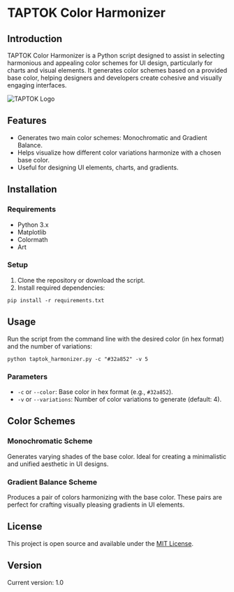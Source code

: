 # TAPTOK Color Harmonizer

## Introduction
TAPTOK Color Harmonizer is a Python script designed to assist in selecting harmonious and appealing color schemes for UI design, particularly for charts and visual elements. It generates color schemes based on a provided base color, helping designers and developers create cohesive and visually engaging interfaces.

![TAPTOK Logo]([https://github.com/j-taptok/taptok-ui-color-harmonizer/blob/main/Screenshot5.png)


## Features
- Generates two main color schemes: Monochromatic and Gradient Balance.
- Helps visualize how different color variations harmonize with a chosen base color.
- Useful for designing UI elements, charts, and gradients.

## Installation

### Requirements
- Python 3.x
- Matplotlib
- Colormath
- Art

### Setup
1. Clone the repository or download the script.
2. Install required dependencies:

`pip install -r requirements.txt`

## Usage

Run the script from the command line with the desired color (in hex format) and the number of variations:

`python taptok_harmonizer.py -c "#32a852" -v 5`

### Parameters
- `-c` or `--color`: Base color in hex format (e.g., `#32a852`).
- `-v` or `--variations`: Number of color variations to generate (default: 4).

## Color Schemes

### Monochromatic Scheme
Generates varying shades of the base color. Ideal for creating a minimalistic and unified aesthetic in UI designs.

### Gradient Balance Scheme
Produces a pair of colors harmonizing with the base color. These pairs are perfect for crafting visually pleasing gradients in UI elements.

## License
This project is open source and available under the [MIT License](LICENSE).

## Version
Current version: 1.0

